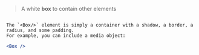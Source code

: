 > A white **box** to contain other elements

```props
```
  
```hint|success
The `<Box/>` element is simply a container with a shadow, a border, a radius, and some padding. 
For example, you can include a media object:
```

```jsx
<Box />
```
